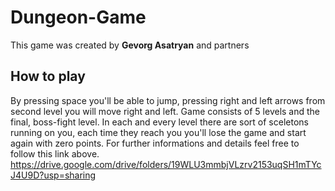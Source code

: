 # Dungeon-Game
This game was created by <b>Gevorg Asatryan</b> and partners


## How to play
By pressing space you'll be able to jump, pressing right and left arrows from second level you will move right and left.
Game consists of 5 levels and the final, boss-fight level. In each and every level there are sort of sceletons running on you, each time they reach you you'll lose the game and start again with zero points.
For further informations and details feel free to follow this link above.
https://drive.google.com/drive/folders/19WLU3mmbjVLzrv2153uqSH1mTYcJ4U9D?usp=sharing
